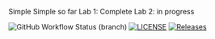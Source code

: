 Simple Simple so far
Lab 1: Complete
Lab 2: in progress

![GitHub Workflow Status (branch)](https://img.shields.io/github/actions/workflow/status/MutantAc/sem/main.yml?branch=master)
[![LICENSE](https://img.shields.io/github/license/MutantAc/sem.svg?style=flat-square)](https://github.com/MutantAc/sem/blob/master/LICENSE)
[![Releases](https://img.shields.io/github/release/MutantAc/sem/all.svg?style=flat-square)](https://github.com/MutantAc/sem/releases)

